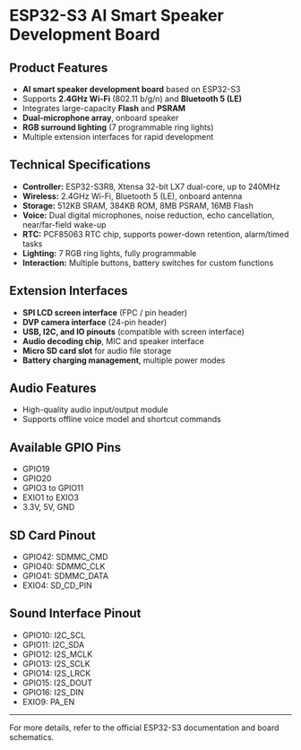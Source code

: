 # ESP32-S3 AI Smart Speaker Development Board

## Product Features
- **AI smart speaker development board** based on ESP32-S3
- Supports **2.4GHz Wi-Fi** (802.11 b/g/n) and **Bluetooth 5 (LE)**
- Integrates large-capacity **Flash** and **PSRAM**
- **Dual-microphone array**, onboard speaker
- **RGB surround lighting** (7 programmable ring lights)
- Multiple extension interfaces for rapid development

## Technical Specifications
- **Controller:** ESP32-S3R8, Xtensa 32-bit LX7 dual-core, up to 240MHz
- **Wireless:** 2.4GHz Wi-Fi, Bluetooth 5 (LE), onboard antenna
- **Storage:** 512KB SRAM, 384KB ROM, 8MB PSRAM, 16MB Flash
- **Voice:** Dual digital microphones, noise reduction, echo cancellation, near/far-field wake-up
- **RTC:** PCF85063 RTC chip, supports power-down retention, alarm/timed tasks
- **Lighting:** 7 RGB ring lights, fully programmable
- **Interaction:** Multiple buttons, battery switches for custom functions

## Extension Interfaces
- **SPI LCD screen interface** (FPC / pin header)
- **DVP camera interface** (24-pin header)
- **USB, I2C, and IO pinouts** (compatible with screen interface)
- **Audio decoding chip**, MIC and speaker interface
- **Micro SD card slot** for audio file storage
- **Battery charging management**, multiple power modes

## Audio Features
- High-quality audio input/output module
- Supports offline voice model and shortcut commands

## Available GPIO Pins
- GPIO19
- GPIO20
- GPIO3 to GPIO11
- EXIO1 to EXIO3
- 3.3V, 5V, GND

## SD Card Pinout
- GPIO42: SDMMC_CMD
- GPIO40: SDMMC_CLK
- GPIO41: SDMMC_DATA
- EXIO4: SD_CD_PIN

## Sound Interface Pinout
- GPIO10: I2C_SCL
- GPIO11: I2C_SDA
- GPIO12: I2S_MCLK
- GPIO13: I2S_SCLK
- GPIO14: I2S_LRCK
- GPIO15: I2S_DOUT
- GPIO16: I2S_DIN
- EXIO9: PA_EN

---

For more details, refer to the official ESP32-S3 documentation and board schematics.